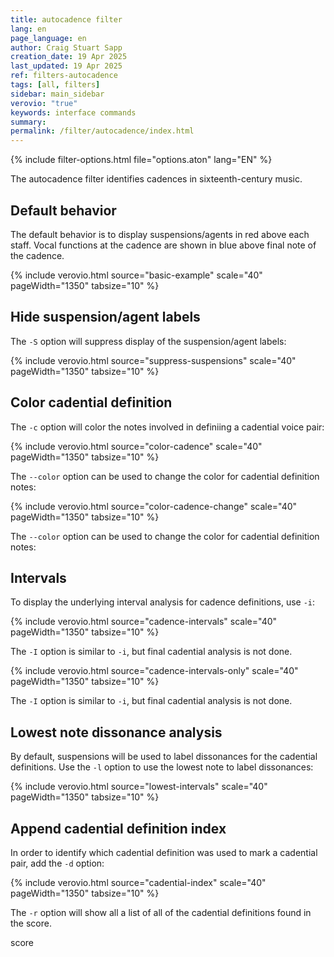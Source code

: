 ```yaml
---
title: autocadence filter
lang: en
page_language: en
author: Craig Stuart Sapp
creation_date: 19 Apr 2025
last_updated: 19 Apr 2025
ref: filters-autocadence
tags: [all, filters]
sidebar: main_sidebar
verovio: "true"
keywords: interface commands 
summary: 
permalink: /filter/autocadence/index.html
---
```


{% include filter-options.html file="options.aton" lang="EN" %}

The autocadence filter identifies cadences in sixteenth-century music.


## Default behavior ##

The default behavior is to display suspensions/agents in red above each
staff.  Vocal functions at the cadence are shown in blue above final note
of the cadence.

{% include verovio.html
	source="basic-example"
	scale="40"
	pageWidth="1350"
	tabsize="10"
%}
<script type="text/x-humdrum" id="basic-example">
!!!filter: autocadence
**kern	**kern
*clefF4	*clefG2
*M2/1	*M2/1
1G	2e
.	1g
1A	.
.	2f#
=	=
1G	1g
==	==
*-	*-
</script>

<a name="option-S"></a>
## Hide suspension/agent labels ##

The `-S` option will suppress display of the suspension/agent labels:

{% include verovio.html
	source="suppress-suspensions"
	scale="40"
	pageWidth="1350"
	tabsize="10"
%}
<script type="text/x-humdrum" id="suppress-suspensions">
!!!filter: autocadence -S
**kern	**kern
*clefF4	*clefG2
*M2/1	*M2/1
1G	2e
.	1g
1A	.
.	2f#
=	=
1G	1g
==	==
*-	*-
</script>

<a name="option-c"></a>
## Color cadential definition ##

The `-c` option will color the notes involved in definiing a cadential
voice pair:

{% include verovio.html
	source="color-cadence"
	scale="40"
	pageWidth="1350"
	tabsize="10"
%}
<script type="text/x-humdrum" id="color-cadence">
!!!filter: autocadence -c
**kern	**kern
*clefF4	*clefG2
*M2/1	*M2/1
1G	2e
.	1g
1A	.
.	2f#
=	=
1G	1g
==	==
*-	*-
</script>


<a name="option-color"></a>
The `--color` option can be used to change the color for cadential definition
notes:

{% include verovio.html
	source="color-cadence-change"
	scale="40"
	pageWidth="1350"
	tabsize="10"
%}
<script type="text/x-humdrum" id="color-cadence-change">
!!!filter: autocadence -c --color limegreen
**kern	**kern
*clefF4	*clefG2
*M2/1	*M2/1
1G	2e
.	1g
1A	.
.	2f#
=	=
1G	1g
==	==
*-	*-
</script>


<a name="option-color"></a>
The `--color` option can be used to change the color for cadential definition
notes:



<a name="option-i"></a>
## Intervals ##

To display the underlying interval analysis for cadence definitions, use `-i`:


{% include verovio.html
	source="cadence-intervals"
	scale="40"
	pageWidth="1350"
	tabsize="10"
%}
<script type="text/x-humdrum" id="cadence-intervals">
!!!filter: autocadence -c -i
**kern	**kern
*clefF4	*clefG2
*M2/1	*M2/1
1G	2e
.	1g
1A	.
.	2f#
=	=
1G	1g
==	==
*-	*-
</script>

<a name="option-I"></a>
The `-I` option is similar to `-i`, but final cadential analysis is not done.

{% include verovio.html
	source="cadence-intervals-only"
	scale="40"
	pageWidth="1350"
	tabsize="10"
%}
<script type="text/x-humdrum" id="cadence-intervals-only">
!!!filter: autocadence -c -I
**kern	**kern
*clefF4	*clefG2
*M2/1	*M2/1
1G	2e
.	1g
1A	.
.	2f#
=	=
1G	1g
==	==
*-	*-
</script>

<a name="option-i"></a>
The `-I` option is similar to `-i`, but final cadential analysis is not done.




<a name="option-l"></a>
## Lowest note dissonance analysis ##

By default, suspensions will be used to label dissonances for the 
cadential definitions.  Use the `-l` option to use the lowest note
to label dissonances:

{% include verovio.html
	source="lowest-intervals"
	scale="40"
	pageWidth="1350"
	tabsize="10"
%}
<script type="text/x-humdrum" id="lowest-intervals">
!!!filter: autocadence -c -i -l
**kern	**kern
*clefF4	*clefG2
*M2/1	*M2/1
1G	2e
.	1g
1A	.
.	2f#
=	=
1G	1g
==	==
*-	*-
</script>


<a name="option-d"></a>
## Append cadential definition index ##

In order to identify which cadential definition was used to
mark a cadential pair, add the `-d` option:

{% include verovio.html
	source="cadential-index"
	scale="40"
	pageWidth="1350"
	tabsize="10"
%}
<script type="text/x-humdrum" id="cadential-index">
!!!filter: autocadence -c -d
**kern	**kern
*clefF4	*clefG2
*M2/1	*M2/1
1G	2e
.	1g
1A	.
.	2f#
=	=
1G	1g
==	==
*-	*-
</script>

<a name="option-r"></a>
The `-r` option will show all a list of all of the cadential definitions 
found in the score.


score



